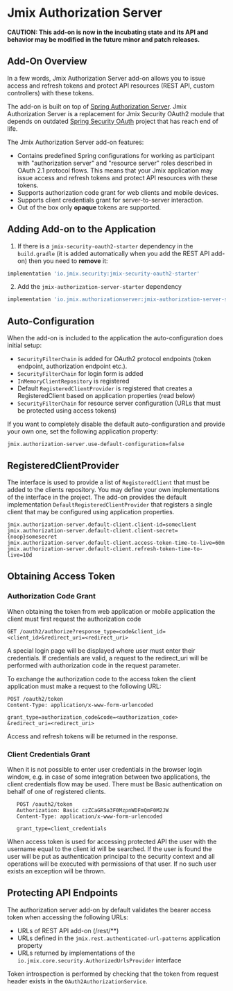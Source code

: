 # Jmix Authorization Server

**CAUTION: This add-on is now in the incubating state and its API and behavior may be modified in the future minor and patch releases.**

## Add-On Overview

In a few words, Jmix Authorization Server add-on allows you to issue access and refresh tokens and protect API resources (REST API, custom controllers) with these tokens.

The add-on is built on top of [Spring Authorization Server](https://spring.io/projects/spring-authorization-server). Jmix Authorization Server is a replacement for Jmix Security OAuth2 module that depends on outdated [Spring Security OAuth](https://spring.io/projects/spring-security-oauth) project that has reach end of life.

The Jmix Authorization Server add-on features:

* Contains predefined Spring configurations for working as participant with "authorization server" and "resource server" roles described in OAuth 2.1 protocol flows. This means that your Jmix application may issue access and refresh tokens and protect API resources with these tokens.
* Supports authorization code grant for web clients and mobile devices.
* Supports client credentials grant for server-to-server interaction.
* Out of the box only **opaque** tokens are supported.

## Adding Add-on to the Application

1. If there is a `jmix-security-oauth2-starter` dependency in the `build.gradle` (it is added automatically when you add the REST API add-on) then you need to **remove** it:
```groovy
implementation 'io.jmix.security:jmix-security-oauth2-starter'
```

2. Add the `jmix-authorization-server-starter` dependency
```groovy
implementation 'io.jmix.authorizationserver:jmix-authorization-server-starter'
```

## Auto-Configuration

When the add-on is included to the application the auto-configuration does initial setup:

* `SecurityFilterChain` is added for OAuth2 protocol endpoints (token endpoint, authorization endpoint etc.). 
* `SecurityFilterChain` for login form is added
* `InMemoryClientRepository` is registered
* Default `RegisteredClientProvider` is registered that creates a RegisteredClient based on application properties (read below)
* `SecurityFilterChain` for resource server configuration (URLs that must be protected using access tokens)

If you want to completely disable the default auto-configuration and provide your own one, set the following application property:

```properties
jmix.authorization-server.use-default-configuration=false
```

## RegisteredClientProvider

The interface is used to provide a list of `RegisteredClient` that must be added to the clients repository. You may define your own implementations of the interface in the project. The add-on provides the default implementation `DefaultRegisteredClientProvider` that registers a single client that may be configured using application properties.

```properties
jmix.authorization-server.default-client.client-id=someclient
jmix.authorization-server.default-client.client-secret={noop}somesecret
jmix.authorization-server.default-client.access-token-time-to-live=60m
jmix.authorization-server.default-client.refresh-token-time-to-live=10d
```

## Obtaining Access Token

### Authorization Code Grant

When obtaining the token from web application or mobile application the client must first request the authorization code

```
GET /oauth2/authorize?response_type=code&client_id=<client_id>&redirect_uri=<redirect_uri>
```

A special login page will be displayed where user must enter their credentials. If credentials are valid, a request to
the redirect_uri will be performed with authorization code in the request parameter.

To exchange the authorization code to the access token the client application must make a request to the following URL:

```
POST /oauth2/token
Content-Type: application/x-www-form-urlencoded

grant_type=authorization_code&code=<authorization_code>
&redirect_uri=<redirect_uri>
```

Access and refresh tokens will be returned in the response.

### Client Credentials Grant

When it is not possible to enter user credentials in the browser login window, e.g. in case of some integration between 
two applications, the client credentials flow may be used. There must be Basic authentication on behalf of one of registered clients. 

```
   POST /oauth2/token
   Authorization: Basic czZCaGRSa3F0MzpnWDFmQmF0M2JW
   Content-Type: application/x-www-form-urlencoded

   grant_type=client_credentials
```

When access token is used for accessing protected API the user with the username equal to the client id will be searched. If the user is found the user will be put as authentication principal to the security context and all operations will be executed with permissions of that user. If no such user exists an exception will be thrown. 

## Protecting API Endpoints 

The authorization server add-on by default validates the bearer access token when accessing the following URLs:

* URLs of REST API add-on (/rest/**)
* URLs defined in the `jmix.rest.authenticated-url-patterns` application property
* URLs returned by implementations of the `io.jmix.core.security.AuthorizedUrlsProvider` interface

Token introspection is performed by checking that the token from request header exists in the `OAuth2AuthorizationService`.